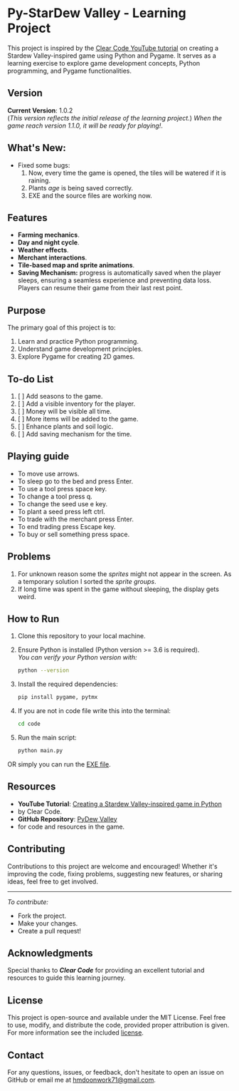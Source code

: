 # Py-StarDew Valley - Learning Project

This project is inspired by the [Clear Code YouTube tutorial](https://www.youtube.com/watch?v=T4IX36sP_0c) 
on creating a Stardew Valley-inspired game using Python and Pygame. It serves as a learning exercise to explore 
game development concepts, Python programming, and Pygame functionalities.

## Version
**Current Version**: 1.0.2  
(*This version reflects the initial release of the learning project.*)
*When the game reach version 1.1.0, it will be ready for playing!*.

## What's New:
- Fixed some bugs:
  1. Now, every time the game is opened, the tiles will be watered if it is raining.
  2. Plants *age* is being saved correctly.
  3. EXE and the source files are working now.
  
## Features
- **Farming mechanics**.
- **Day and night cycle**.
- **Weather effects**.
- **Merchant interactions**.
- **Tile-based map and sprite animations**.
- **Saving Mechanism:** progress is automatically saved when the player sleeps, ensuring a seamless experience
and preventing data loss. Players can resume their game from their last rest point.

## Purpose
The primary goal of this project is to:
1. Learn and practice Python programming.
2. Understand game development principles.
3. Explore Pygame for creating 2D games.

## To-do List
1. [ ] Add seasons to the game.
2. [ ] Add a visible inventory for the player.
3. [ ] Money will be visible all time.
4. [ ] More items will be added to the game.
5. [ ] Enhance plants and soil logic.
6. [ ] Add saving mechanism for the time.

## Playing guide
- To move use arrows.
- To sleep go to the bed and press Enter.
- To use a tool press space key.
- To change a tool press q.
- To change the seed use e key.
- To plant a seed press left ctrl.
- To trade with the merchant press Enter.
- To end trading press Escape key.
- To buy or sell something press space.

## Problems
1. For unknown reason some the _sprites_ might not appear in the screen. As a temporary solution I sorted the
*sprite groups*.
2. If long time was spent in the game without sleeping, the display gets weird.

## How to Run
1. Clone this repository to your local machine.
2. Ensure Python is installed (Python version >= 3.6 is required).  
   *You can verify your Python version with:*
   ```bash
   python --version
   ```
3. Install the required dependencies:
   ```bash
   pip install pygame, pytmx
   ```
4. If you are not in code file write this into the terminal:
    ```bash
   cd code
   ```

5. Run the main script:
   ```bash
   python main.py
   ```
   
OR simply you can run the [EXE file](EXE/Py-stardew%20vally.exe).

## Resources
- **YouTube Tutorial**: [Creating a Stardew Valley-inspired game in Python](https://www.youtube.com/watch?v=T4IX36sP_0c)
- by Clear Code.
- **GitHub Repository**: [PyDew Valley](https://github.com/clear-code-projects/PyDew-Valley) 
- for code and resources in the game.

## Contributing
Contributions to this project are welcome and encouraged!
Whether it's improving the code, fixing problems,  suggesting new features, or sharing ideas,
feel free to get involved.
    
---
*To contribute:* 
- Fork the project.
- Make your changes.
- Create a pull request!

## Acknowledgments
Special thanks to **_Clear Code_** for providing an excellent tutorial and resources to guide this learning journey.

## License
This project is open-source and available under the MIT License. Feel free to use, modify, and distribute the code,
provided proper attribution is given. For more information see the included [license](LICENSE).

## Contact 
For any questions, issues, or feedback, don't hesitate to open an issue on GitHub or email me at hmdoonwork71@gmail.com.
   
